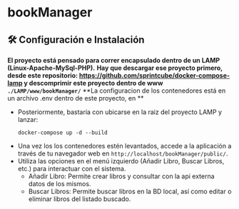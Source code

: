 # bookManager
## 🛠️ Configuración e Instalación

**El proyecto está pensado para correr encapsulado dentro de un LAMP (Linux-Apache-MySql-PHP).**
**Hay que descargar ese proyecto primero, desde este repositorio: https://github.com/sprintcube/docker-compose-lamp y descomprimir este proyecto dentro de www ```./LAMP/www/bookManager/```**
**La configuracion de los contenedores está en un archivo .env dentro de este proyecto, en **
- Posteriormente, bastaría con ubicarse en la raiz del proyecto LAMP y lanzar:
    ```
    docker-compose up -d --build
    ```
-   Una vez los los contenedores estén levantados, accede a la aplicación a través de tu navegador web en `http://localhost/bookManager/public/`.
-   Utiliza las opciones en el menú izquierdo (Añadir Libro, Buscar Libros, etc.) para interactuar con el sistema.
    - Añadir Libro: Permite crear libros y consultar con la api externa datos de los mismos.
    - Buscar Libros: Permite buscar libros en la BD local, así como editar o eliminar libros del listado buscado.
